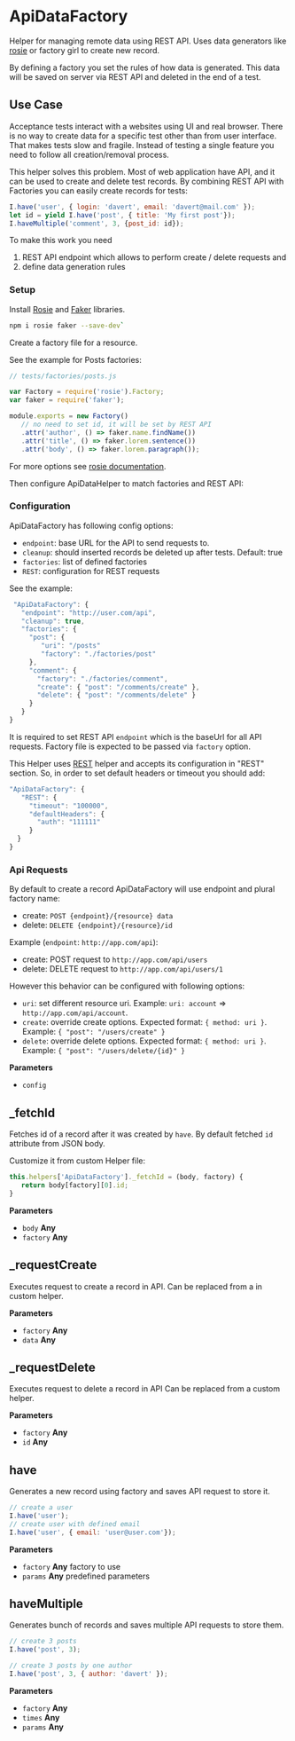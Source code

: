 # ApiDataFactory

Helper for managing remote data using REST API.
Uses data generators like [rosie](https://github.com/rosiejs/rosie) or factory girl to create new record.

By defining a factory you set the rules of how data is generated.
This data will be saved on server via REST API and deleted in the end of a test.

## Use Case

Acceptance tests interact with a websites using UI and real browser.
There is no way to create data for a specific test other than from user interface.
That makes tests slow and fragile. Instead of testing a single feature you need to follow all creation/removal process.

This helper solves this problem.
Most of web application have API, and it can be used to create and delete test records.
By combining REST API with Factories you can easily create records for tests:

```js
I.have('user', { login: 'davert', email: 'davert@mail.com' });
let id = yield I.have('post', { title: 'My first post'});
I.haveMultiple('comment', 3, {post_id: id});
```

To make this work you need

1.  REST API endpoint which allows to perform create / delete requests and
2.  define data generation rules

### Setup

Install [Rosie](https://github.com/rosiejs/rosie) and [Faker](https://www.npmjs.com/package/faker) libraries.

```sh
npm i rosie faker --save-dev`
```

Create a factory file for a resource.

See the example for Posts factories:

```js
// tests/factories/posts.js

var Factory = require('rosie').Factory;
var faker = require('faker');

module.exports = new Factory()
   // no need to set id, it will be set by REST API
   .attr('author', () => faker.name.findName())
   .attr('title', () => faker.lorem.sentence())
   .attr('body', () => faker.lorem.paragraph());
```

For more options see [rosie documentation](https://github.com/rosiejs/rosie).

Then configure ApiDataHelper to match factories and REST API:

### Configuration

ApiDataFactory has following config options:

-   `endpoint`: base URL for the API to send requests to.
-   `cleanup`: should inserted records be deleted up after tests. Default: true
-   `factories`: list of defined factories
-   `REST`: configuration for REST requests

See the example:

```js
 "ApiDataFactory": {
   "endpoint": "http://user.com/api",
   "cleanup": true,
   "factories": {
     "post": {
        "uri": "/posts"
        "factory": "./factories/post"
     },
     "comment": {
       "factory": "./factories/comment",
       "create": { "post": "/comments/create" },
       "delete": { "post": "/comments/delete" }
     }
   }
}
```

It is required to set REST API `endpoint` which is the baseUrl for all API requests.
Factory file is expected to be passed via `factory` option.

This Helper uses [REST](http://codecept.io/helpers/REST/) helper and accepts its configuration in "REST" section.
So, in order to set default headers or timeout you should add:

```js
"ApiDataFactory": {
   "REST": {
     "timeout": "100000",
     "defaultHeaders": {
       "auth": "111111"
     }
  }
}
```

### Api Requests

By default to create a record ApiDataFactory will use endpoint and plural factory name:

-   create: `POST {endpoint}/{resource} data`
-   delete: `DELETE {endpoint}/{resource}/id`

Example (`endpoint`: `http://app.com/api`):

-   create: POST request to `http://app.com/api/users`
-   delete: DELETE request to `http://app.com/api/users/1`

However this behavior can be configured with following options:

-   `uri`: set different resource uri. Example: `uri: account` => `http://app.com/api/account`.
-   `create`: override create options. Expected format: `{ method: uri }`. Example: `{ "post": "/users/create" }`
-   `delete`: override delete options. Expected format: `{ method: uri }`. Example: `{ "post": "/users/delete/{id}" }`

**Parameters**

-   `config`  

## _fetchId

Fetches id of a record after it was created by `have`.
By default fetched `id` attribute from JSON body.

Customize it from custom Helper file:

```js
this.helpers['ApiDataFactory']._fetchId = (body, factory) {
   return body[factory][0].id;
}
```

**Parameters**

-   `body` **Any** 
-   `factory` **Any** 

## _requestCreate

Executes request to create a record in API.
Can be replaced from a in custom helper.

**Parameters**

-   `factory` **Any** 
-   `data` **Any** 

## _requestDelete

Executes request to delete a record in API
Can be replaced from a custom helper.

**Parameters**

-   `factory` **Any** 
-   `id` **Any** 

## have

Generates a new record using factory and saves API request to store it.

```js
// create a user
I.have('user');
// create user with defined email
I.have('user', { email: 'user@user.com'});
```

**Parameters**

-   `factory` **Any** factory to use
-   `params` **Any** predefined parameters

## haveMultiple

Generates bunch of records and saves multiple API requests to store them.

```js
// create 3 posts
I.have('post', 3);

// create 3 posts by one author
I.have('post', 3, { author: 'davert' });
```

**Parameters**

-   `factory` **Any** 
-   `times` **Any** 
-   `params` **Any** 
